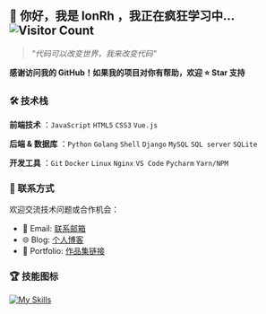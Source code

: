 

## 👋 你好，我是 IonRh ，我正在疯狂学习中... ![Visitor Count](https://komarev.com/ghpvc/?username=IonRh&color=blueviolet&style=flat-square)

> *"代码可以改变世界，我来改变代码"*

**感谢访问我的 GitHub！如果我的项目对你有帮助，欢迎 ⭐ Star 支持**

### 🛠️ 技术栈

**前端技术** ：`JavaScript` `HTML5` `CSS3` `Vue.js`

**后端 & 数据库** ：`Python` `Golang` `Shell` `Django` `MySQL` `SQL server` `SQLite`

**开发工具** ：`Git` `Docker` `Linux` `Nginx` `VS Code` `Pycharm` `Yarn/NPM`

### 💬 联系方式

欢迎交流技术问题或合作机会：

- 📧 Email: [联系邮箱](likwxos@gmail.com)
- 🌐 Blog: [个人博客](https://blog.loadke.tech)
- 💼 Portfolio: [作品集链接](https://api.loadke.tech)

### 🏆 技能图标

[![My Skills](https://skillicons.dev/icons?perline=20&theme=light&i=python,golang,bash,django,mysql,sqlite,js,html,css,vue,git,docker,linux,nginx,vscode,pycharm,yarn,npm&theme=dark)](https://skillicons.dev)
